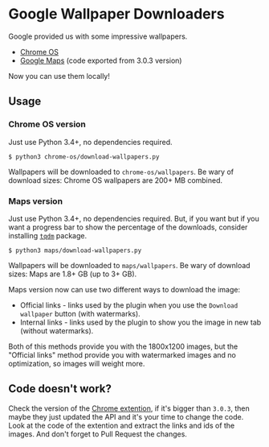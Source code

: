 # Google Wallpaper Downloaders

Google provided us with some impressive wallpapers.

* [Chrome OS][Chrome OS link]
* [Google Maps][Maps link] (code exported from 3.0.3 version)

Now you can use them locally!

## Usage

### Chrome OS version

Just use Python 3.4+, no dependencies required.
```
$ python3 chrome-os/download-wallpapers.py
```

Wallpapers will be downloaded to `chrome-os/wallpapers`.
Be wary of download sizes: Chrome OS wallpapers are 200+ MB combined.

### Maps version

Just use Python 3.4+, no dependencies required. But, if you want but if you want a progress bar to show the percentage of the downloads, consider installing [`tqdm`][tqdm_link] package.
```
$ python3 maps/download-wallpapers.py
```

Wallpapers will be downloaded to `maps/wallpapers`.
Be wary of download sizes: Maps are 1.8+ GB (up to 3+ GB).

Maps version now can use two different ways to download the image:
* Official links - links used by the plugin when you use the `Download wallpaper` button (with watermarks).
* Internal links - links used by the plugin to show you the image in new tab (without watermarks).

Both of this methods provide you with the 1800x1200 images, but the "Official links" method provide you with watermarked images and no optimization, so images will weight more.

## Code doesn't work?
Check the version of the [Chrome extention][Maps link], if it's bigger than `3.0.3`, then maybe they just updated the API and it's your time to change the code. Look at the code of the extention and extract the links and ids of the images. And don't forget to Pull Request the changes.

[Chrome OS link]: https://chrome.google.com/webstore/detail/chrome-os-wallpapers/dkfibabkihblcenahmcdmfepojcejoan
[Maps link]: https://chrome.google.com/webstore/detail/earth-view-from-google-ma/bhloflhklmhfpedakmangadcdofhnnoh
[tqdm_link]: https://pypi.org/project/tqdm/
